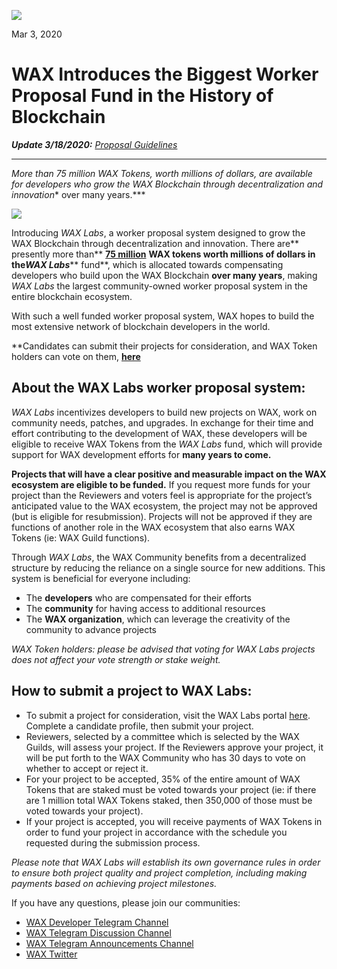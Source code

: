 
![](https://i.imgur.com/JX1K0Ql.png)


Mar 3, 2020

**WAX Introduces the Biggest Worker Proposal Fund in the History of Blockchain**
=================================================================================




***Update 3/18/2020:** [Proposal
Guidelines](https://wax.io/blog/update-wax-labs-proposal-guidelines)*

---


*More than 75 million WAX Tokens, worth millions of dollars, are
available for developers who grow the WAX Blockchain through
decentralization and innovation** over many years.***

![](https://i.imgur.com/6fli8Fm.png)

Introducing *WAX Labs*, a worker proposal system designed to grow the
WAX Blockchain through decentralization and innovation. There
are** presently more than** [**75
million**](https://wax.bloks.io/account/eosio.saving) **WAX tokens worth
millions of dollars in the*****WAX Labs***** fund**, which is allocated
towards compensating developers who build upon the WAX Blockchain **over
many years**, making *WAX Labs* the largest community-owned worker
proposal system in the entire blockchain ecosystem.

With such a well funded worker proposal system, WAX hopes to build the
most extensive network of blockchain developers in the world.

**Candidates can submit their projects for consideration, and WAX Token
holders can vote on them, [**here**](http://labs.wax.io/)

**About the WAX Labs worker proposal system:**
---

*WAX Labs* incentivizes developers to build new projects on WAX, work on
community needs, patches, and upgrades. In exchange for their time and
effort contributing to the development of WAX, these developers will be
eligible to receive WAX Tokens from the *WAX Labs* fund, which will
provide support for WAX development efforts for **many years to come.**

**Projects that will have a clear positive and measurable impact on the
WAX ecosystem are eligible to be funded.** If you request more funds for
your project than the Reviewers and voters feel is appropriate for the
project’s anticipated value to the WAX ecosystem, the project may not be
approved (but is eligible for resubmission). Projects will not be
approved if they are functions of another role in the WAX ecosystem that
also earns WAX Tokens (ie: WAX Guild functions).

Through *WAX Labs*, the WAX Community benefits from a decentralized
structure by reducing the reliance on a single source for new additions.
This system is beneficial for everyone including:

-   The **developers** who are compensated for their efforts
-   The **community** for having access to additional resources
-   The **WAX organization**, which can leverage the creativity of the
    community to advance projects

*WAX Token holders: please be advised that voting for WAX Labs projects
does not affect your vote strength or stake weight.*

**How to submit a project to WAX Labs:**
---

-   To submit a project for consideration, visit the WAX Labs portal
    [here](https://labs.wax.io/). Complete a candidate profile, then
    submit your project.
-   Reviewers, selected by a committee which is selected by the WAX
    Guilds, will assess your project. If the Reviewers approve your
    project, it will be put forth to the WAX Community who has 30 days
    to vote on whether to accept or reject it.
-   For your project to be accepted, 35% of the entire amount of WAX
    Tokens that are staked must be voted towards your project (ie: if
    there are 1 million total WAX Tokens staked, then 350,000 of those
    must be voted towards your project).
-   If your project is accepted, you will receive payments of WAX Tokens
    in order to fund your project in accordance with the schedule you
    requested during the submission process.

*Please note that WAX Labs will establish its own governance rules in
order to ensure both project quality and project completion, including
making payments based on achieving project milestones.*

If you have any questions, please join our communities:

-   [WAX Developer Telegram Channel](https://t.me/waxdevelopers)
-   [WAX Telegram Discussion Channel](https://t.me/wax_io)
-   [WAX Telegram Announcements
    Channel](https://t.me/waxtokenannoucements)
-   [WAX Twitter](https://twitter.com/wax_io)

